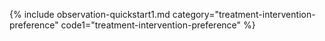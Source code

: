 
{% include observation-quickstart1.md category="treatment-intervention-preference" code1="treatment-intervention-preference" %}
